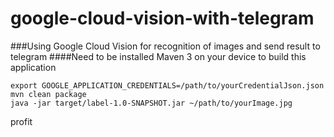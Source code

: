 # google-cloud-vision-with-telegram
###Using Google Cloud Vision for recognition of images and send result to telegram
####Need to be installed Maven 3 on your device to build this application
```
export GOOGLE_APPLICATION_CREDENTIALS=/path/to/yourCredentialJson.json
mvn clean package
java -jar target/label-1.0-SNAPSHOT.jar ~/path/to/yourImage.jpg
```
profit
